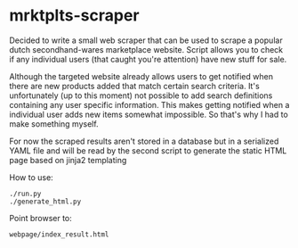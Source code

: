 # mrktplts-scraper

Decided to write a small web scraper that can be used to scrape a popular dutch secondhand-wares marketplace website. Script allows you to check if any individual users (that caught you're attention) have new stuff for sale.

Although the targeted website already allows users to get notified when there are new products added that match certain search criteria. It's unfortunately (up to this moment) not possible to add search definitions containing any user specific information. This makes getting notified when a individual user adds new items somewhat impossible. So that's why I had to make something myself.

For now the scraped results aren't stored in a database but in a serialized YAML file and will be read by the second script to generate the static HTML page based on jinja2 templating

How to use:
```
./run.py
./generate_html.py
```
Point browser to:
```
webpage/index_result.html
```

